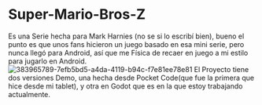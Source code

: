 # Super-Mario-Bros-Z
Es una Serie hecha para Mark Harnies (no se si lo escribí bien), bueno el punto es que unos fans hicieron un juego basado en esa mini serie, pero nunca llegó para Android, así que me Física de recaer en juego a mi estilo para jugarlo en Android.
![383965789-7efb5bd5-a4da-4119-b94c-f7e81ee78e81](https://github.com/user-attachments/assets/ebb54629-87a6-4232-bc7d-cea75542f84e)
El Proyecto tiene dos versiones Demo, una hecha desde Pocket Code(que fue la primera que hice desde mi tablet), y otra en Godot que es en la que estoy trabajando actualmente.
